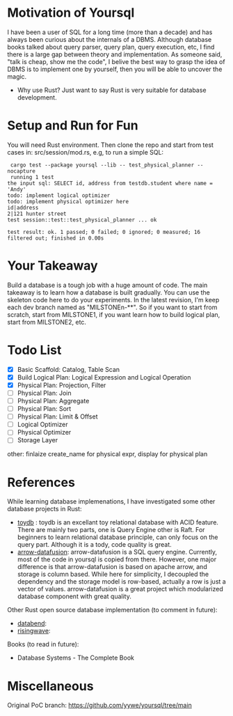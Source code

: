 # Motivation of Yoursql
I have been a user of SQL for a long time (more than a decade) and has always been curious about the internals of a DBMS. Although database books talked about query parser, query plan, query execution, etc, I find there is a large gap between theory and implementation. As someone said, "talk is cheap, show me the code", I belive the best way to grasp the idea of DBMS is to implement one by yourself, then you will be able to uncover the magic.

* Why use Rust?
Just want to say Rust is very suitable for database development.

# Setup and Run for Fun
You will need Rust environment. Then clone the repo and start from test cases in: src/session/mod.rs, e.g, to run a simple SQL:

```console
 cargo test --package yoursql --lib -- test_physical_planner --nocapture
 running 1 test
the input sql: SELECT id, address from testdb.student where name = 'Andy'
todo: implement logical optimizer
todo: implement physical optimizer here
id|address
2|121 hunter street
test session::test::test_physical_planner ... ok

test result: ok. 1 passed; 0 failed; 0 ignored; 0 measured; 16 filtered out; finished in 0.00s
```

# Your Takeaway
Build a database is a tough job with a huge amount of code. The main takeaway is to learn how a database is built gradually. You can use the skeleton code here to do your experiments. In the latest revision, I'm keep each dev branch named as "MILSTONEn-**". So if you want to start from scratch, start from MILSTONE1, if you want learn how to build logical plan, start from MILSTONE2, etc.

# Todo List
- [x] Basic Scaffold: Catalog, Table Scan
- [x] Build Logical Plan: Logical Expression and Logical Operation
- [x] Physical Plan: Projection, Filter
- [ ] Physical Plan: Join
- [ ] Physical Plan: Aggregate
- [ ] Physical Plan: Sort
- [ ] Physical Plan: Limit & Offset
- [ ] Logical Optimizer
- [ ] Physical Optimizer
- [ ] Storage Layer

other:  finlaize create_name for physical expr, display for physical plan


# References
While learning database implemenations, I have investigated some other database projects in Rust: 
* [toydb](https://github.com/erikgrinaker/toydb) : toydb is an excellant toy relational database with ACID feature. There are mainly two parts, one is Query Engine other is Raft. For beginners to learn relational database principle, can only focus on the query part. Although it is a tody, code quality is great. 
* [arrow-datafusion](https://github.com/apache/arrow-datafusion): arrow-datafusion is a SQL query engine. Currently, most of the code in yoursql is copied from there. However, one major difference is that arrow-datafusion is based on apache arrow, and storage is column based. While here for simplicity, I decoupled the dependency and the storage model is row-based, actually a row is just a vector of values. arrow-datafusion is a great project which modularized database component with great quality.

Other Rust open source database implementation (to comment in future):
* [databend](https://github.com/datafuselabs/databend):
* [risingwave](https://github.com/risingwavelabs/risingwave):

Books (to read in future):
* Database Systems - The Complete Book

# Miscellaneous
Original PoC branch: https://github.com/yywe/yoursql/tree/main
